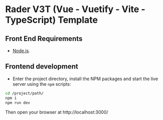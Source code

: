 # Rader V3T (Vue - Vuetify - Vite - TypeScript) Template

## Front End Requirements

* [Node.js](https://nodejs.org/en/).


## Frontend development

* Enter the project directory, install the NPM packages and start the live server using the `npm` scripts:

```bash
cd /project/path/
npm i
npm run dev
```

Then open your browser at http://localhost:3000/
